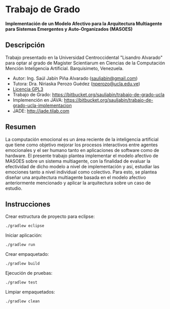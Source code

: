 # Trabajo de Grado

**Implementación de un Modelo Afectivo para la Arquitectura Multiagente para Sistemas Emergentes y Auto-Organizados (MASOES)**

## Descripción

Trabajo presentado en la Universidad Centroccidental "Lisandro Alvarado" para
optar al grado de Magister Scientiarum en Ciencias de la Computación Mención
Inteligencia Artificial. Barquisimeto, Venezuela.

* Autor: Ing. Saúl Jabín Piña Alvarado (<sauljabin@gmail.com>)
* Tutora: Dra. Niriaska Perozo Guédez (<nperozo@ucla.edu.ve>)
* [Licencia GPL3](http://www.gnu.org/licenses/)
* Trabajo de Grado: https://bitbucket.org/sauljabin/trabajo-de-grado-ucla
* Implemención en JAVA: https://bitbucket.org/sauljabin/trabajo-de-grado-ucla-implementacion
* JADE: http://jade.tilab.com

## Resumen

La computación emocional es un área reciente de la inteligencia artificial que
tiene como objetivo mejorar los procesos interactivos entre agentes emocionales
y el ser humano tanto en aplicaciones de software como de hardware. El presente
trabajo plantea implementar el modelo afectivo de MASOES sobre un sistema
multiagente, con la finalidad de evaluar la efectividad de dicho modelo a nivel
de implementación y así, estudiar las emociones tanto a nivel individual como
colectivo. Para esto, se plantea diseñar una arquitectura multiagente basada en
el modelo afectivo anteriormente mencionado y aplicar la arquitectura sobre un
caso de estudio.

## Instrucciones

Crear estructura de proyecto para eclipse:

```
./gradlew eclipse
```

Iniciar aplicación:

```
./gradlew run
```

Crear empaquetado:

```
./gradlew build
```

Ejecución de pruebas:

```
./gradlew test
```

Limpiar empaquetados:

```
./gradlew clean
```
